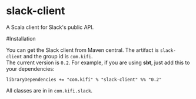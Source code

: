 # slack-client
A Scala client for Slack's public API.

#Installation

You can get the Slack client from Maven central. The artifact is `slack-client` and the group id is `com.kifi`.  
The current version is `0.2`. For example, if you are using __sbt__, just add this to your dependencies:

```
libraryDependencies += "com.kifi" % "slack-client" %% "0.2"
```

All classes are in in `com.kifi.slack`.

